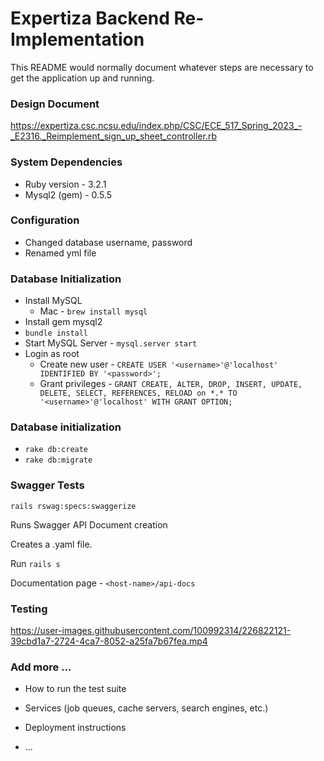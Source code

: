 # Expertiza Backend Re-Implementation

This README would normally document whatever steps are necessary to get the
application up and running.

### Design Document
https://expertiza.csc.ncsu.edu/index.php/CSC/ECE_517_Spring_2023_-_E2316._Reimplement_sign_up_sheet_controller.rb

### System Dependencies
* Ruby version - 3.2.1
* Mysql2 (gem) - 0.5.5

### Configuration
* Changed database username, password
* Renamed yml file

### Database Initialization
* Install MySQL
  * Mac - ``` brew install mysql ```
* Install gem mysql2
* ```bundle install ```
* Start MySQL Server - ``` mysql.server start ```
* Login as root
  * Create new user - ``` CREATE USER '<username>'@'localhost' IDENTIFIED BY '<password>'; ```
  * Grant privileges - ``` GRANT CREATE, ALTER, DROP, INSERT, UPDATE, DELETE, SELECT, REFERENCES, RELOAD on *.* TO '<username>'@'localhost' WITH GRANT OPTION; ```

### Database initialization
* ```rake db:create```
* ```rake db:migrate```

### Swagger Tests
```rails rswag:specs:swaggerize```

Runs Swagger API Document creation

Creates a .yaml file.

Run ```rails s```

Documentation page - ```<host-name>/api-docs```

### Testing

https://user-images.githubusercontent.com/100992314/226822121-39cbd1a7-2724-4ca7-8052-a25fa7b67fea.mp4


### Add more ...
* How to run the test suite

* Services (job queues, cache servers, search engines, etc.)

* Deployment instructions

* ...
